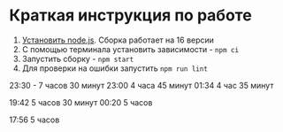 # Краткая инструкция по работе

1. [Установить node.js](https://nodejs.org/download/release/latest-v16.x/). Сборка работает на 16 версии
2. С помощью терминала установить зависимости - `npm ci`
3. Запустить сборку - `npm start`
4. Для проверки на ошибки запустить `npm run lint`

23:30 - 7 часов 30 минут
23:00 4 часa 45 минут
01:34 4 час 35 минут

19:42 5 часов 30 минут
00:20 5 часов

17:56 5 часов
